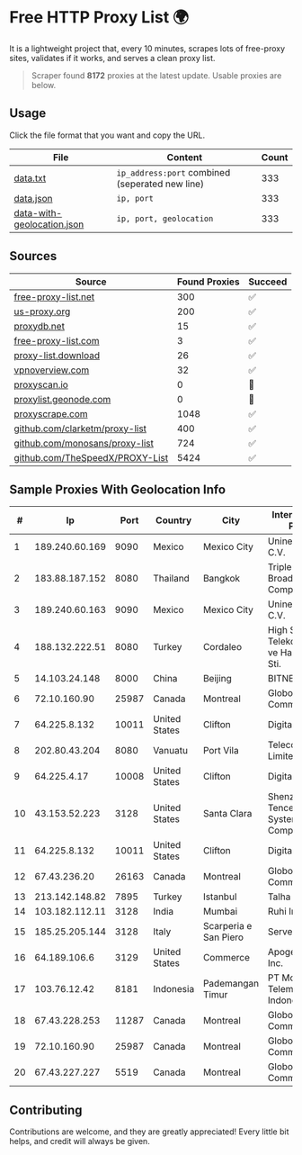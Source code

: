 
# Free HTTP Proxy List 🌍

It is a lightweight project that, every 10 minutes, scrapes lots of free-proxy sites, validates if it works, and serves a clean proxy list.


> Scraper found **8172** proxies at the latest update. Usable proxies are below.

## Usage

Click the file format that you want and copy the URL.


|File|Content|Count|
|----|-------|-----|
|[data.txt](https://raw.githubusercontent.com/themiralay/Proxy-List-World/master/data.txt)|`ip_address:port` combined (seperated new line)|333|
|[data.json](https://raw.githubusercontent.com/themiralay/Proxy-List-World/master/data.json)|`ip, port`|333|
|[data-with-geolocation.json](https://raw.githubusercontent.com/themiralay/Proxy-List-World/master/data-with-geolocation.json)|`ip, port, geolocation`|333|

## Sources

|Source|Found Proxies|Succeed|
|------|-------------|-------|
|[free-proxy-list.net](https://free-proxy-list.net)|300|✅|
|[us-proxy.org](https://www.us-proxy.org)|200|✅|
|[proxydb.net](http://proxydb.net)|15|✅|
|[free-proxy-list.com](https://free-proxy-list.com/?page=&port=&type%5B%5D=http&type%5B%5D=https&up_time=0&search=Search)|3|✅|
|[proxy-list.download](https://www.proxy-list.download/HTTP)|26|✅|
|[vpnoverview.com](https://vpnoverview.com/privacy/anonymous-browsing/free-proxy-servers)|32|✅|
|[proxyscan.io](https://www.proxyscan.io)|0|🚫|
|[proxylist.geonode.com](https://proxylist.geonode.com/api/proxy-list?limit=300&page=1&sort_by=lastChecked&sort_type=desc&protocols=http,https)|0|🚫|
|[proxyscrape.com](https://api.proxyscrape.com/v2/?request=displayproxies&protocol=http&timeout=10000&country=all&ssl=all&anonymity=all)|1048|✅|
|[github.com/clarketm/proxy-list](https://raw.githubusercontent.com/clarketm/proxy-list/master/proxy-list-raw.txt)|400|✅|
|[github.com/monosans/proxy-list](https://raw.githubusercontent.com/monosans/proxy-list/main/proxies/http.txt)|724|✅|
|[github.com/TheSpeedX/PROXY-List](https://raw.githubusercontent.com/TheSpeedX/PROXY-List/master/http.txt)|5424|✅|


## Sample Proxies With Geolocation Info

|#|Ip|Port|Country|City|Internet Service Provider|
|-|--|----|-------|----|-------------------------|
|1|189.240.60.169|9090|Mexico|Mexico City|Uninet S.A. de C.V.|
|2|183.88.187.152|8080|Thailand|Bangkok|Triple T Broadband Public Company Limited|
|3|189.240.60.163|9090|Mexico|Mexico City|Uninet S.A. de C.V.|
|4|188.132.222.51|8080|Turkey|Cordaleo|High Speed Telekomunikasyon ve Hab. Hiz. Ltd. Sti.|
|5|14.103.24.148|8000|China|Beijing|BITNET|
|6|72.10.160.90|25987|Canada|Montreal|GloboTech Communications|
|7|64.225.8.132|10011|United States|Clifton|DigitalOcean, LLC|
|8|202.80.43.204|8080|Vanuatu|Port Vila|Telecom Vanuatu Limited|
|9|64.225.4.17|10008|United States|Clifton|DigitalOcean, LLC|
|10|43.153.52.223|3128|United States|Santa Clara|Shenzhen Tencent Computer Systems Company Limited|
|11|64.225.8.132|10011|United States|Clifton|DigitalOcean, LLC|
|12|67.43.236.20|26163|Canada|Montreal|GloboTech Communications|
|13|213.142.148.82|7895|Turkey|Istanbul|Talha Bogaz|
|14|103.182.112.11|3128|India|Mumbai|Ruhi Infotech|
|15|185.25.205.144|3128|Italy|Scarperia e San Piero|Servereasy Italy|
|16|64.189.106.6|3129|United States|Commerce|Apogee Telecom Inc.|
|17|103.76.12.42|8181|Indonesia|Pademangan Timur|PT Mora Telematika Indonesia|
|18|67.43.228.253|11287|Canada|Montreal|GloboTech Communications|
|19|72.10.160.90|25987|Canada|Montreal|GloboTech Communications|
|20|67.43.227.227|5519|Canada|Montreal|GloboTech Communications|



## Contributing

Contributions are welcome, and they are greatly appreciated! Every
little bit helps, and credit will always be given.

